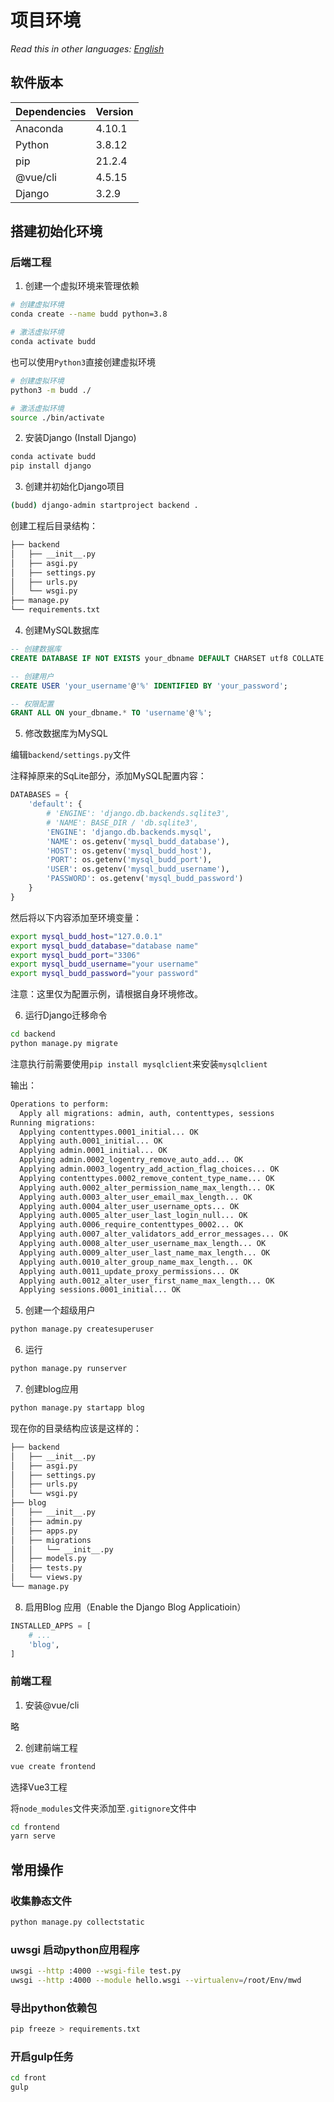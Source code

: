 # 项目环境

_Read this in other languages:_
[_English_](README.en-US.md)

## 软件版本

|Dependencies|Version|
|----|----|
|Anaconda|4.10.1|
|Python|3.8.12|
|pip|21.2.4|
|@vue/cli|4.5.15|
|Django|3.2.9|

## 搭建初始化环境

### 后端工程

1. 创建一个虚拟环境来管理依赖

```bash
# 创建虚拟环境
conda create --name budd python=3.8

# 激活虚拟环境
conda activate budd
```

也可以使用`Python3`直接创建虚拟环境

```bash
# 创建虚拟环境
python3 -m budd ./

# 激活虚拟环境
source ./bin/activate
```

2. 安装Django (Install Django)

```bash
conda activate budd
pip install django
```

3. 创建并初始化Django项目

```bash
(budd) django-admin startproject backend .
```

创建工程后目录结构：

```txt
├── backend
│   ├── __init__.py
│   ├── asgi.py
│   ├── settings.py
│   ├── urls.py
│   └── wsgi.py
├── manage.py
└── requirements.txt
```

4. 创建MySQL数据库

```sql
-- 创建数据库
CREATE DATABASE IF NOT EXISTS your_dbname DEFAULT CHARSET utf8 COLLATE utf8_general_ci;

-- 创建用户
CREATE USER 'your_username'@'%' IDENTIFIED BY 'your_password';

-- 权限配置
GRANT ALL ON your_dbname.* TO 'username'@'%';
```

5. 修改数据库为MySQL

编辑`backend/settings.py`文件

注释掉原来的SqLite部分，添加MySQL配置内容：

```python
DATABASES = {
    'default': {
        # 'ENGINE': 'django.db.backends.sqlite3',
        # 'NAME': BASE_DIR / 'db.sqlite3',
        'ENGINE': 'django.db.backends.mysql',
        'NAME': os.getenv('mysql_budd_database'),
        'HOST': os.getenv('mysql_budd_host'),
        'PORT': os.getenv('mysql_budd_port'),
        'USER': os.getenv('mysql_budd_username'),
        'PASSWORD': os.getenv('mysql_budd_password')
    }
}

```

然后将以下内容添加至环境变量：

```bash
export mysql_budd_host="127.0.0.1"
export mysql_budd_database="database name"
export mysql_budd_port="3306"
export mysql_budd_username="your username"
export mysql_budd_password="your password"
```

注意：这里仅为配置示例，请根据自身环境修改。

6. 运行Django迁移命令

```bash
cd backend
python manage.py migrate
```

注意执行前需要使用`pip install mysqlclient`来安装`mysqlclient`

输出：

```txt
Operations to perform:
  Apply all migrations: admin, auth, contenttypes, sessions
Running migrations:
  Applying contenttypes.0001_initial... OK
  Applying auth.0001_initial... OK
  Applying admin.0001_initial... OK
  Applying admin.0002_logentry_remove_auto_add... OK
  Applying admin.0003_logentry_add_action_flag_choices... OK
  Applying contenttypes.0002_remove_content_type_name... OK
  Applying auth.0002_alter_permission_name_max_length... OK
  Applying auth.0003_alter_user_email_max_length... OK
  Applying auth.0004_alter_user_username_opts... OK
  Applying auth.0005_alter_user_last_login_null... OK
  Applying auth.0006_require_contenttypes_0002... OK
  Applying auth.0007_alter_validators_add_error_messages... OK
  Applying auth.0008_alter_user_username_max_length... OK
  Applying auth.0009_alter_user_last_name_max_length... OK
  Applying auth.0010_alter_group_name_max_length... OK
  Applying auth.0011_update_proxy_permissions... OK
  Applying auth.0012_alter_user_first_name_max_length... OK
  Applying sessions.0001_initial... OK
```

5. 创建一个超级用户

```bash
python manage.py createsuperuser
```

6. 运行

```bash
python manage.py runserver
```

7. 创建blog应用

```bash
python manage.py startapp blog
```

现在你的目录结构应该是这样的：

```txt
├── backend
│   ├── __init__.py
│   ├── asgi.py
│   ├── settings.py
│   ├── urls.py
│   └── wsgi.py
├── blog
│   ├── __init__.py
│   ├── admin.py
│   ├── apps.py
│   ├── migrations
│   │   └── __init__.py
│   ├── models.py
│   ├── tests.py
│   └── views.py
└── manage.py
```

8. 启用Blog 应用（Enable the Django Blog Applicatioin）

```python
INSTALLED_APPS = [
    # ...
    'blog',
]
```

### 前端工程

1. 安装@vue/cli

略

2. 创建前端工程

```bash
vue create frontend
```

选择Vue3工程

将`node_modules`文件夹添加至`.gitignore`文件中

```bash
cd frontend
yarn serve
```

## 常用操作

### 收集静态文件

```bash
python manage.py collectstatic
```

### uwsgi 启动python应用程序

```bash
uwsgi --http :4000 --wsgi-file test.py
uwsgi --http :4000 --module hello.wsgi --virtualenv=/root/Env/mwd
```

### 导出python依赖包

```bash
pip freeze > requirements.txt
```

### 开启gulp任务

```bash
cd front
gulp
```
